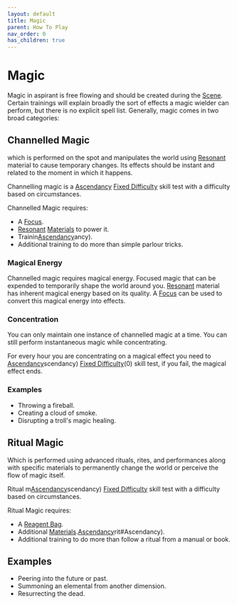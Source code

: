 ```yaml
---
layout: default
title: Magic
parent: How To Play
nav_order: 0
has_children: true
---
```


# Magic

Magic in aspirant is free flowing and should be created during the [Scene](Core/Terminology#Scene). Certain trainings will explain broadly the sort of effects a magic wielder can perform, but there is no explicit spell list. Generally, magic comes in two broad categories:

## Channelled Magic

which is performed on the spot and manipulates the world using [Resonant](Resonant) material to cause temporary changes. Its effects should be instant and related to the moment in which it happens.

Channelling magic is a [Ascendancy](Game/Core/Intuition#Ascendancy) [Fixed Difficulty](Core/Skills#Fixed%20Difficulty) skill test with a difficulty based on circumstances.

Channelled Magic requires:

- A [Focus](Game/Example-Gear#Focus).
- [Resonant](Resonant) [Materials](Materials) to power it.
- Trainin[Ascendancy](Game/Core/Intuition#Ascendancy)ancy).
- Additional training to do more than simple parlour tricks.

### Magical Energy

Channelled magic requires magical energy. Focused magic that can be expended to temporarily shape the world around you. [Resonant](Resonant) material has inherent magical energy based on its quality. A [Focus](Game/Example-Gear#Focus) can be used to convert this magical energy into effects.

### Concentration

You can only maintain one instance of channelled magic at a time. You can still perform instantaneous magic while concentrating.

For every hour you are concentrating on a magical effect you need to [Ascendancy](Game/Core/Intuition#Ascendancy)scendancy) [Fixed Difficulty](Core/Skills#Fixed%20Difficulty)(0) skill test, if you fail, the magical effect ends.

### Examples

- Throwing a fireball.
- Creating a cloud of smoke.
- Disrupting a troll's magic healing.

## Ritual Magic

Which is performed using advanced rituals, rites, and performances along with specific materials to permanently change the world or perceive the flow of magic itself.

Ritual m[Ascendancy](Game/Core/Intuition#Ascendancy)scendancy) [Fixed Difficulty](Core/Skills#Fixed%20Difficulty) skill test with a difficulty based on circumstances.

Ritual Magic requires:

- A [Reagent Bag](Game/Example-Gear#Reagent%20Bag).
- Additional [Materials](Materials).[Ascendancy](Game/Core/Intuition#Ascendancy)rit#Ascendancy).
- Additional training to do more than follow a ritual from a manual or book.

## Examples

- Peering into the future or past.
- Summoning an elemental from another dimension.
- Resurrecting the dead.
